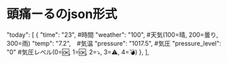 # 頭痛ーるのjson形式
"today": [
    {
        "time": "23", #時間
        "weather": "100", #天気(100=晴, 200=曇り, 300=雨)
        "temp": "7.2",　#気温
        "pressure": "1017.5", #気圧
        "pressure_level": "0" #気圧レベル(0=🆗, 1=🆗, 2=⤵︎, 3=⚠️, 4=💣)
        },
        ],